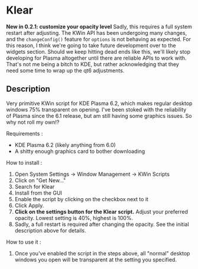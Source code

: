 # Klear

**New in 0.2.1: customize your opacity level**
Sadly, this requires a full system restart after adjusting. The KWin API has been undergoing many changes, and the `changeConfig()` feature for `options` is not behaving as expected. For this reason, I think we're going to take future development over to the widgets section. Should we keep hitting dead ends like this, we'll likely stop developing for Plasma altogether until there are reliable APIs to work with. That's not me being a bitch to KDE, but rather acknowledging that they need some time to wrap up the qt6 adjustments.


## Description
Very primitive KWin script for KDE Plasma 6.2, which makes regular desktop windows 75% transparent on opening. I've been stoked with the reliability of Plasma since the 6.1 release, but am still having some graphics issues. So why not roll my own!?


Requirements :
- KDE Plasma 6.2 (likely anything from 6.0)
- A shitty enough graphics card to bother downloading

How to install :

1. Open System Settings -> Window Management -> KWin Scripts
2. Click on "Get New..."
3. Search for Klear
4. Install from the GUI
5. Enable the script by clicking on the checkbox next to it
6. Click Apply.
7. **Click on the settings button for the Klear script.** Adjust your preferred opacity. Lowest setting is 40%, highest is 100%.
8. Sadly, a full restart is required after changing the opacity. See the initial description above for details.

How to use it :

1. Once you've enabled the script in the steps above, all "normal" desktop windows you open will be transparent at the setting you specified.